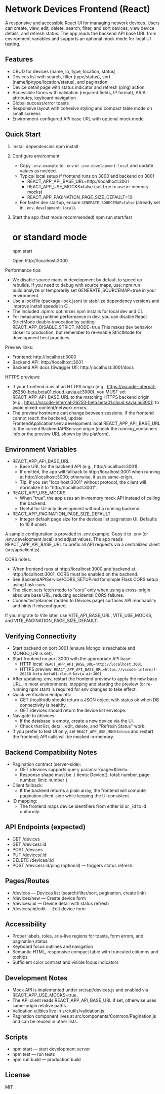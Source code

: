 # Network Devices Frontend (React)

A responsive and accessible React UI for managing network devices. Users can create, view, edit, delete, search, filter, and sort devices, view device details, and refresh status. The app reads the backend API base URL from environment variables and supports an optional mock mode for local UI testing.

## Features

- CRUD for devices (name, ip, type, location, status)
- Devices list with search, filter (type/status), sort (name/ip/type/location/status), and pagination
- Device detail page with status indicator and refresh (ping) action
- Accessible forms with validation (required fields, IP format), ARIA attributes, keyboard navigation
- Global success/error toasts
- Responsive layout with cohesive styling and compact table mode on small screens
- Environment-configured API base URL with optional mock mode

## Quick Start

1. Install dependencies
   npm install

2. Configure environment
   - Copy `.env.example` to `.env` or `.env.development.local` and update values as needed.
   - Typical local setup if frontend runs on 3000 and backend on 3001:
     - REACT_APP_API_BASE_URL=http://localhost:3001
     - REACT_APP_USE_MOCKS=false (set true to use in-memory mocks)
     - REACT_APP_PAGINATION_PAGE_SIZE_DEFAULT=10
   - For faster dev startup, ensure `GENERATE_SOURCEMAP=false` (already set in `.env.development.local`).

3. Start the app (fast mode recommended)
   npm run start:fast
   # or standard mode
   npm start

   Open http://localhost:3000

Performance tips:
- We disable source maps in development by default to speed up rebuilds. If you need to debug with source maps, use:
  npm run build:analyze
  or temporarily set GENERATE_SOURCEMAP=true in your environment.
- Use a lockfile (package-lock.json) to stabilize dependency versions and improve install speeds in CI.
- The included .npmrc optimizes npm installs for local dev and CI.
- For measuring runtime performance in dev, you can disable React StrictMode double-invocation by setting:
  REACT_APP_DISABLE_STRICT_MODE=true
  This makes dev behavior closer to production, but remember to re-enable StrictMode for development best practices.

Preview links:
- Frontend: http://localhost:3000
- Backend API: http://localhost:3001
- Backend API docs (Swagger UI): http://localhost:3001/docs

HTTPS previews:
- If your frontend runs at an HTTPS origin (e.g., https://vscode-internal-26250-beta.beta01.cloud.kavia.ai:3000), you MUST set REACT_APP_API_BASE_URL to the matching HTTPS backend origin (e.g., https://vscode-internal-26250-beta.beta01.cloud.kavia.ai:3001) to avoid mixed-content/network errors.
- The preview hostname can change between sessions. If the frontend cannot reach the backend, update FrontendApplication/.env.development.local REACT_APP_API_BASE_URL to the current BackendAPIService origin (check the running_containers info or the preview URL shown by the platform).

## Environment Variables

- REACT_APP_API_BASE_URL
  - Base URL for the backend API (e.g., http://localhost:3001).
  - If omitted, the app will fallback to http://localhost:3001 when running at http://localhost:3000; otherwise, it uses same-origin.
  - Tip: If you set "localhost:3001" without protocol, the client will normalize it to "http://localhost:3001".
- REACT_APP_USE_MOCKS
  - When "true", the app uses an in-memory mock API instead of calling the backend.
  - Useful for UI-only development without a running backend.
- REACT_APP_PAGINATION_PAGE_SIZE_DEFAULT
  - Integer default page size for the devices list pagination UI. Defaults to 10 if unset.

A sample configuration is provided in .env.example. Copy it to .env (or .env.development.local) and adjust values. The app reads REACT_APP_API_BASE_URL to prefix all API requests via a centralized client (src/api/client.js).

CORS notes:
- When frontend runs at http://localhost:3000 and backend at http://localhost:3001, CORS must be enabled on the backend.
- See BackendAPIService/CORS_SETUP.md for simple Flask CORS setup using flask-cors.
- The client sets fetch mode to "cors" only when using a cross-origin absolute base URL, reducing accidental CORS failures.
- ConnectivityBanner (added to Devices page) surfaces API reachability and hints if misconfigured.

If you migrate to Vite later, use VITE_API_BASE_URL, VITE_USE_MOCKS, and VITE_PAGINATION_PAGE_SIZE_DEFAULT.

## Verifying Connectivity

- Start backend on port 3001 (ensure Mongo is reachable and MONGO_URI is set).
- Start frontend on port 3000 with the appropriate API base:
  - HTTP local: `REACT_APP_API_BASE_URL=http://localhost:3001`
  - HTTPS preview: `REACT_APP_API_BASE_URL=https://vscode-internal-26250-beta.beta01.cloud.kavia.ai:3001`
- After updating .env, restart the frontend preview to apply the new base URL. In most environments, stopping and starting the preview (or re-running npm start) is required for env changes to take effect.
- Quick verification endpoints:
  - GET /health/db should return a JSON object with status ok when DB connectivity is healthy.
  - GET /devices should return the device list envelope.
- Navigate to /devices:
  - If the database is empty, create a new device via the UI.
  - Check that list, detail, edit, delete, and "Refresh Status" work.
- If you prefer to test UI only, set `REACT_APP_USE_MOCKS=true` and restart the frontend; API calls will be mocked in-memory.

## Backend Compatibility Notes

- Pagination contract (server-side):
  - GET /devices supports query params: ?page=<int>&limit=<int>
  - Response shape must be:
    { items: Device[], total: number, page: number, limit: number }
- Client fallback:
  - If the backend returns a plain array, the frontend will compute pagination client-side while keeping the UI consistent.
- ID mapping:
  - The frontend maps device identifiers from either id or _id to id uniformly.

## API Endpoints (expected)

- GET /devices
- GET /devices/:id
- POST /devices
- PUT /devices/:id
- DELETE /devices/:id
- POST /devices/:id/ping (optional) — triggers status refresh

## Pages/Routes

- /devices — Devices list (search/filter/sort, pagination, create link)
- /devices/new — Create device form
- /devices/:id — Device detail with status refresh
- /devices/:id/edit — Edit device form

## Accessibility

- Proper labels, roles, aria-live regions for toasts, form errors, and pagination status
- Keyboard focus outlines and navigation
- Semantic HTML, responsive compact table with truncated columns and tooltips
- Sufficient color contrast and visible focus indicators

## Development Notes

- Mock API is implemented under src/api/devices.js and enabled via REACT_APP_USE_MOCKS=true.
- The API client reads REACT_APP_API_BASE_URL if set, otherwise uses same-origin relative paths.
- Validation utilities live in src/utils/validation.js.
- Pagination component lives at src/components/Common/Pagination.js and can be reused in other lists.

## Scripts

- npm start — start development server
- npm test — run tests
- npm run build — production build

## License

MIT
